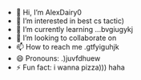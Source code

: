 - 👋 Hi, I’m AlexDairy0
- 👀 I’m interested in best cs tactic)
- 🌱 I’m currently learning ...bvgiugykj
- 💞️ I’m looking to collaborate on 
- 📫 How to reach me .gtfyiguhjk
- 😄 Pronouns: .)juvfdhuew
- ⚡ Fun fact: i wanna pizza))) haha
<!---
AlexDairy0/AlexDairy0 is a ✨ special ✨ repository because its `README.md` (this file) appears on your GitHub profile.
You can click the Preview link to take a look at your changes.
---
